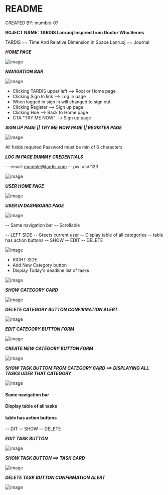 # README

CREATED BY: mumble-07

**ROJECT NAME: TARDIS Lanruoj** 
****Inspired from Doctor Who Series****

TARDIS == Time And Relative Dimension In Space 
Lanruoj == Journal

***HOME PAGE***

![image](https://user-images.githubusercontent.com/73781775/132082198-9260143b-8a31-4007-a9b7-d219af8148cd.png)

***NAVIGATION BAR***

![image](https://user-images.githubusercontent.com/73781775/132082214-4b727fdc-ced7-4812-8802-f70406dd4ee2.png)

- Clicking TARDIS upper left --> Root or Home page 
- Clicking Sign In link --> Log in page
- When logged in sign in will changed to sign out
- Clicking Register --> Sign up page
- Clicking Hoe --> Back to Home page
- CTA "TRY ME NOW" --> Sign up page

***SIGN UP PAGE || TRY ME NOW PAGE || REGISTER PAGE***

![image](https://user-images.githubusercontent.com/73781775/132083476-7063dd63-7667-4561-ad7d-f2b3b98756fa.png)

All fields required 
Password must be min of 6 characters

***LOG IN PAGE DUMMY CREDENTIALS***

-- email: mumble@tardis.com
-- pw: asdf123

![image](https://user-images.githubusercontent.com/73781775/132083568-389c01e1-51ec-499d-8d1f-59e275891542.png)


***USER HOME PAGE***


![image](https://user-images.githubusercontent.com/73781775/132083514-32ebdc63-3dc9-4266-b083-d0e0bdd0ce48.png)


***USER IN DASHBOARD PAGE***

![image](https://user-images.githubusercontent.com/73781775/132083582-3ce6cd86-f5d6-4e2f-a49c-1857e9c23956.png)

-- Same navigation bar
-- Scrollable 

-- LEFT SIDE
-- Greets current user
-- Display table of all categories
-- table has action buttons
  -- SHOW
  -- EDIT
  -- DELETE

![image](https://user-images.githubusercontent.com/73781775/132083771-b6790305-42f1-4821-971d-d9a1901002bd.png)


- RIGHT SIDE
- Add New Category button
- Display Today's deadline list of tasks

![image](https://user-images.githubusercontent.com/73781775/132083763-9f77b87a-5a3b-4838-b466-35b2fc78814b.png)

***SHOW CATEGORY CARD***

![image](https://user-images.githubusercontent.com/73781775/132083652-df76aebb-8089-4e34-95a2-b6896dd7e051.png)


***DELETE CATEGORY BUTTON CONFIRMATION ALERT***

![image](https://user-images.githubusercontent.com/73781775/132083685-eeeebb82-f941-4903-b7fd-e5d4eb6b2d95.png)

***EDIT CATEGORY BUTTON FORM***

![image](https://user-images.githubusercontent.com/73781775/132083720-bb275b13-bf49-4c89-9958-75141124f152.png)

***CREATE NEW CATEGORY BUTTON FORM***

![image](https://user-images.githubusercontent.com/73781775/132083735-47229522-afa2-45df-a4b4-8a32ebd7b9fa.png)

***SHOW TASK BUTTOM FROM CATEGORY CARD ==> DISPLAYING ALL TASKS UDER THAT CATEGORY***

![image](https://user-images.githubusercontent.com/73781775/132083785-0dacb6ff-346f-4566-9e1b-a1c75e3e08e4.png)

#### Same navigation bar

#### Display table of all tasks
#### table has action buttons
-- DIT
-- SHOW
-- DELETE



***EDIT TASK BUTTON***

![image](https://user-images.githubusercontent.com/73781775/132083828-dc1f82e3-d227-4795-ac59-e5eaba38e763.png)

***SHOW TASK BUTTON ==> TASK CARD***

![image](https://user-images.githubusercontent.com/73781775/132083844-e8f4a52e-49c2-47a9-8021-0d4a1d84d572.png)

***DELETE TASK BUTTON CONFIRMATION ALERT***

![image](https://user-images.githubusercontent.com/73781775/132083858-58b3432a-9dbd-450f-9e72-4e794b3e0a84.png)


